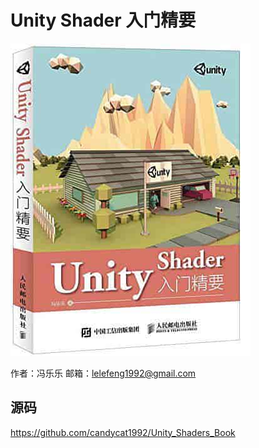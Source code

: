 # Unity Shader 入门精要

![cover](https://raw.githubusercontent.com/Ubpa/ImgBed/master/Note/CG/Unity/ShaderIntro/cover.jpg)

作者：冯乐乐 
邮箱：lelefeng1992@gmail.com

## 源码

https://github.com/candycat1992/Unity_Shaders_Book


